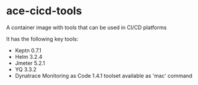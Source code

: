 # ace-cicd-tools
A container image with tools that can be used in CI/CD platforms

It has the following key tools:
- Keptn 0.7.1
- Helm 3.2.4
- Jmeter 5.2.1
- YQ 3.3.2
- Dynatrace Monitoring as Code 1.4.1 toolset available as 'mac' command